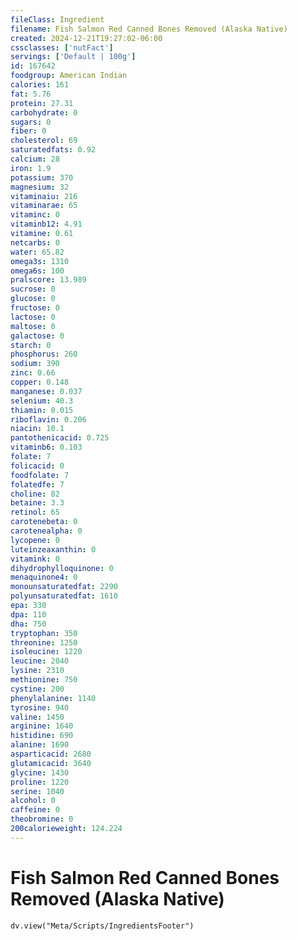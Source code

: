 ```yaml
---
fileClass: Ingredient
filename: Fish Salmon Red Canned Bones Removed (Alaska Native)
created: 2024-12-21T19:27:02-06:00
cssclasses: ['nutFact']
servings: ['Default | 100g']
id: 167642
foodgroup: American Indian
calories: 161
fat: 5.76
protein: 27.31
carbohydrate: 0
sugars: 0
fiber: 0
cholesterol: 69
saturatedfats: 0.92
calcium: 28
iron: 1.9
potassium: 370
magnesium: 32
vitaminaiu: 216
vitaminarae: 65
vitaminc: 0
vitaminb12: 4.91
vitamine: 0.61
netcarbs: 0
water: 65.82
omega3s: 1310
omega6s: 100
pralscore: 13.989
sucrose: 0
glucose: 0
fructose: 0
lactose: 0
maltose: 0
galactose: 0
starch: 0
phosphorus: 260
sodium: 390
zinc: 0.66
copper: 0.148
manganese: 0.037
selenium: 40.3
thiamin: 0.015
riboflavin: 0.206
niacin: 10.1
pantothenicacid: 0.725
vitaminb6: 0.103
folate: 7
folicacid: 0
foodfolate: 7
folatedfe: 7
choline: 82
betaine: 3.3
retinol: 65
carotenebeta: 0
carotenealpha: 0
lycopene: 0
luteinzeaxanthin: 0
vitamink: 0
dihydrophylloquinone: 0
menaquinone4: 0
monounsaturatedfat: 2290
polyunsaturatedfat: 1610
epa: 330
dpa: 110
dha: 750
tryptophan: 350
threonine: 1250
isoleucine: 1220
leucine: 2040
lysine: 2310
methionine: 750
cystine: 200
phenylalanine: 1140
tyrosine: 940
valine: 1450
arginine: 1640
histidine: 690
alanine: 1690
asparticacid: 2680
glutamicacid: 3640
glycine: 1430
proline: 1220
serine: 1040
alcohol: 0
caffeine: 0
theobromine: 0
200calorieweight: 124.224
---
```


# Fish Salmon Red Canned Bones Removed (Alaska Native)

```dataviewjs
dv.view("Meta/Scripts/IngredientsFooter")
```